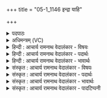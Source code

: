 +++
title = "05-1_1146 इन्द्रा याहि"

+++
<details><summary>पदपाठः</summary>

इ꣡न्द्र꣢꣯। आ। या꣣हि। चित्रभानो। चित्र। भानो। सुताः꣢। इ꣣मे꣢। त्वा꣣य꣡वः꣢। अ꣡ण्वी꣢꣯भिः। त꣡ना꣢꣯। पू꣣ता꣡सः꣢। ११४६।
</details>

<details><summary>अधिमन्त्रम् (VC)</summary>

- इन्द्रः
- मधुच्छन्दा वैश्वामित्रः
- गायत्री
- षड्जः
</details>

<details><summary>हिन्दी : आचार्य रामनाथ वेदालंकार - विषयः</summary>

अगले मन्त्र में इन्द्र नाम से परमेश्वर का आह्वान किया गया है।
</details>

<details><summary>हिन्दी : आचार्य रामनाथ वेदालंकार - पदार्थः</summary>

पदार्थान्वय -  हे(इन्द्र)ऐश्वर्यशाली परमात्मन्!हे(चित्रभानो)अद्भुत दीप्तिवाले!आप(आयाहि)आओ, (इमे)ये(सुताः)हमारे पुत्र(त्वायवः)आपकी कामना कर रहे हैंऔर(अण्वीभिः)सूक्ष्म धार्मिक वृत्तियों के कारण, (तना)धन से(पूतासः)पवित्र हैं ॥१॥
</details>

<details><summary>हिन्दी : आचार्य रामनाथ वेदालंकार - भावार्थः</summary>

भावार्थ -  हमें और हमारी सन्तानों को परमेश्वर का उपासक और पवित्र लक्ष्मीवाला होना चाहिए। पाप से कमाया गया धन धन नहीं,किन्तु साक्षात् पाप ही होता है ॥१॥
</details>

<details><summary>संस्कृत : आचार्य रामनाथ वेदालंकार - विषयः</summary>

अथेन्द्रनाम्ना परमेश्वर आहूयते।
</details>

<details><summary>संस्कृत : आचार्य रामनाथ वेदालंकार - पदार्थः</summary>

पदार्थान्वय -  हे(इन्द्र)ऐश्वर्यशालिन् परमात्मन्!हे(चित्रभानो)अद्भुतदीप्ते!त्वम्(आयाहि)आगच्छ, (इमे)एते(सुताः)अस्मत्पुत्राः(त्वायवः)त्वां कामयमानाः सन्ति,किञ्च(अण्वीभिः)सूक्ष्माभिः धार्मिकवृत्तिभिः(तना)धनेन[तना इति धननामसु पठितम्। निरु० २।१०।] (पूतासः)पूताः पवित्राः सन्ति।[उक्तं चान्यत्र—‘रम॑न्तां॒ पुण्या ल॒क्ष्मीर्याः पा॒पीस्ता अ॑नीनशम्।’अथ० ७।११५।४ इति]॥१॥२
</details>

<details><summary>संस्कृत : आचार्य रामनाथ वेदालंकार - भावार्थः</summary>

भावार्थ -  अस्माभिरस्मत्सन्तानैश्च परमेश्वरोपासकैः पवित्रलक्ष्मीकैश्च भाव्यम्। पापेनार्जितं धनं धनं न किन्तु साक्षात् पापमेव भवति ॥१॥
</details>

<details><summary>संस्कृत : आचार्य रामनाथ वेदालंकार - पादटिप्पनी</summary>

टिप्पनी -   १. ऋ० १।३।४, य० २०।८७, अथ० २०।८४।१। २. दयानन्दर्षिणा मन्त्रोऽयम् ऋग्भाष्ये परमेश्वरसूर्ययोर्विषये यजुर्भाष्ये च सभेशविषये व्याख्यातः।
</details>